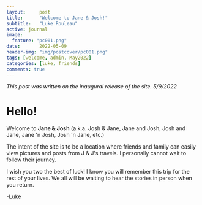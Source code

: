 ```yaml
---
layout:     post
title:      "Welcome to Jane & Josh!"
subtitle:   "Luke Rouleau"
active: journal
image:
  feature: "pc001.png"
date:       2022-05-09
header-img: "img/postcover/pc001.png"
tags: [welcome, admin, May2022]
categories: [luke, friends]
comments: true
---
```


*This post was written on the inaugural release of the site. 5/9/2022*

# Hello! 
Welcome to **Jane & Josh** (a.k.a. Josh & Jane, Jane and Josh, Josh and Jane, Jane 'n Josh, Josh 'n Jane, etc.)

The intent of the site is to be a location where friends and family can easily view pictures and posts from J & J's travels. I personally cannot wait to follow their journey.

I wish you two the best of luck! I know you  will remember this trip for the rest of your lives. We all will be waiting to hear the stories in person when you return.

-Luke